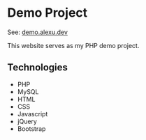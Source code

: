 # Demo Project

See: [demo.alexu.dev](https://demo.alexu.dev)

This website serves as my PHP demo project.

## Technologies

- PHP
- MySQL
- HTML
- CSS
- Javascript
- jQuery
- Bootstrap
